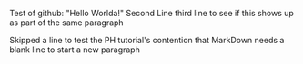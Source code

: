 Test of github: "Hello Worlda!"
Second Line
third line to see if this shows up as part of the same paragraph

Skipped a line to test the PH tutorial's contention that MarkDown needs a blank line to start a new paragraph
